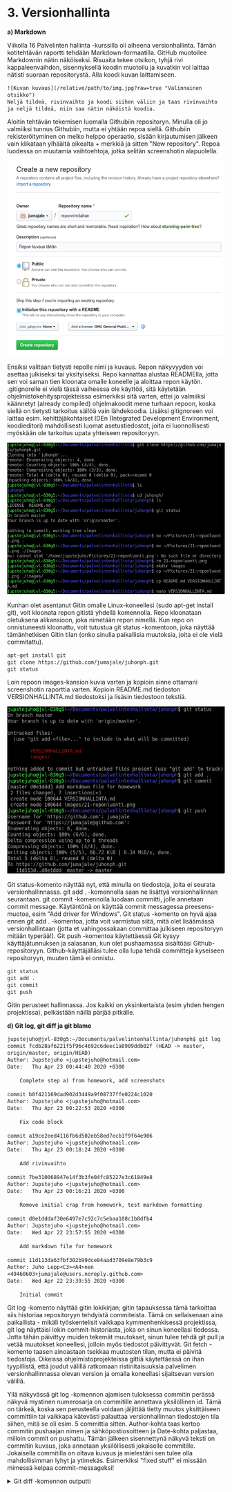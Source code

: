 # 3. Versionhallinta

**a) Markdown**

Viikolla 16 Palvelinten hallinta -kurssilla oli aiheena versionhallinta. Tämän kotitehtävän raportti tehdään Markdown-formaatilla. GitHub muotoilee Markdownin nätin näköiseksi. Risuaita tekee otsikon, tyhjä rivi kappaleenvaihdon, sisennyksellä koodin muotoilu ja kuvatkin voi laittaa nätisti suoraan repositorystä. Alla koodi kuvan laittamiseen.
~~~~
![Kuvan kuvaus](/relative/path/to/img.jpg?raw=true "Valinnainen otsikko")
Neljä tildeä, rivinvaihto ja koodi siihen väliin ja taas rivinvaihto ja neljä tildeä, niin saa nätin näköistä koodia.
~~~~
Aloitin tehtävän tekemisen luomalla Githubiin repositoryn. Minulla oli jo valmiiksi tunnus Githubiin, mutta ei yhtään repoa siellä. Githubiin rekisteröityminen on melko helppo operaatio, sisään kirjautumisen jälkeen vain klikataan ylhäältä oikealta + merkkiä ja sitten "New repository". Repoa luodessa on muutamia vaihtoehtoja, jotka selitän screenshotin alapuolella.

![Repon luonti](/images/21-reponluonti.png?raw=true "Repon luonti Githubissa")

Ensiksi valitaan tietysti repolle nimi ja kuvaus. Repon näkyvyyden voi asettaa julkiseksi tai yksityiseksi. Repo kannattaa alustaa READMElla, jotta sen voi saman tien kloonata omalle koneelle ja aloittaa repon käytön. .gitignorelle ei vielä tässä vaiheessa ole käyttöä, sitä käytetään ohjelmistokehitysprojekteissa esimerkiksi sitä varten, ettei jo valmiiksi käännetyt (already compiled) ohjelmakoodit mene turhaan repoon, koska siellä on tietysti tarkoitus säilöä vain lähdekoodia. Lisäksi gitignoreen voi laittaa esim. kehittäjäkohtaiset IDEn (Integrated Development Environment, koodieditori) mahdollisesti luomat asetustiedostot, joita ei luonnollisesti myöskään ole tarkoitus upata yhteiseen repositoryyn.

![Repon kloonaus](/images/22-gitkloonaus.png?raw=true "Repon kloonaus omalle koneelle")

Kunhan olet asentanut Gitin omalle Linux-koneellesi (sudo apt-get install git), voit kloonata repon gitistä yhdellä komennolla. Repo kloonataan oletuksena alikansioon, joka nimetään repon nimellä. Kun repo on onnistuneesti kloonattu, voit tutustua git status -komentoon, joka näyttää tämänhetkisen Gitin tilan (onko sinulla paikallisia muutoksia, joita ei ole vielä commitattu).

~~~~
apt-get install git
git clone https://github.com/jumajale/juhonph.git
git status
~~~~

Loin repoon images-kansion kuvia varten ja kopioin sinne ottamani screenshotin raporttia varten. Kopioin README.md tiedoston VERSIONHALLINTA.md tiedostoksi ja lisäsin tiedostoon tekstiä.

![Git add, commit ja push](/images/23-gitpushaus.png?raw=true "Git add, commit ja push")

Git status-komento näyttää nyt, että minulla on tiedostoja, joita ei seurata versionhallinnassa. git add . -komennolla saan ne lisättyä versionhallinnan seurantaan. git commit -komennolla luodaan committi, jolle annetaan commit message. Käytäntönä on käyttää commit messagessa preesens-muotoa, esim "Add driver for Windows". Git status -komento on hyvä ajaa ennen git add . -komentoa, jotta voit varmistua siitä, mitä olet lisäämässä versionhallintaan (jotta et vahingossakaan committaa julkiseen repositoryyn mitään typerää!). Git push -komentoa käytettäessä Git kysyy käyttäjätunnuksen ja salasanan, kun olet pushaamassa sisältöäsi Github-repositoryyn. Github-käyttäjälläsi tulee olla lupa tehdä committeja kyseiseen repositoryyn, muuten tämä ei onnistu.

~~~~
git status
git add .
git commit
git push
~~~~

Gitin perusteet hallinnassa. Jos kaikki on yksinkertaista (esim yhden hengen projektissa), pelkästään näillä pärjää pitkälle.

**d) Git log, git diff ja git blame**

~~~~
jupstejuho@jvl-830g5:~/Documents/palvelintenhallinta/juhonph$ git log
commit fcdb28af6221f5f96c4692c6deec1a0909ddb02f (HEAD -> master, origin/master, origin/HEAD)
Author: Jupstejuho <jupstejuho@hotmail.com>
Date:   Thu Apr 23 00:44:40 2020 +0300

    Complete step a) from homework, add screenshots

commit b0f421169dad902d3449a9f08737ffe0224c1020
Author: Jupstejuho <jupstejuho@hotmail.com>
Date:   Thu Apr 23 00:22:53 2020 +0300

    Fix code block

commit a19ce2eed4116fb6d502eb58ed7ecb1f9f64e906
Author: Jupstejuho <jupstejuho@hotmail.com>
Date:   Thu Apr 23 00:18:24 2020 +0300

    Add rivinvaihto

commit 7be310068947e14f3b3fe04fc85227e3c61849e8
Author: Jupstejuho <jupstejuho@hotmail.com>
Date:   Thu Apr 23 00:16:21 2020 +0300

    Remove initial crap from homework, test markdown formatting

commit d0e1dddaf30e6497e7c92c7c5ebaa108c1b8dfb4
Author: Jupstejuho <jupstejuho@hotmail.com>
Date:   Wed Apr 22 23:57:55 2020 +0300

    Add markdown file for homework

commit 11d113da63fbf302b99dce84aad3709e8e79b3c9
Author: Juho Lepp<C3><A4>nen <49460603+jumajale@users.noreply.github.com>
Date:   Wed Apr 22 23:39:55 2020 +0300

    Initial commit
~~~~

Git log -komento näyttää gitin lokikirjan; gitin tapauksessa tämä tarkoittaa siis historiaa repositoryyn tehdyistä commiteista. Tämä on sellaisenaan aina paikallista - mikäli työskentelisit vaikkapa kymmenhenkisessä projektissa, git log näyttäisi lokin commit-historiasta, joka on sinun koneellasi tiedossa. Jotta tähän päivittyy muiden tekemät muutokset, sinun tulee tehdä git pull ja vetää muutokset koneellesi, jolloin myös tiedostot päivittyvät. Git fetch -komento taasen ainoastaan tsekkaa muutosten tilan, mutta ei päivitä tiedostoja. Oikeissa ohjelmistoprojekteissa gittiä käytettäessä on ihan tyypillistä, että joudut välillä ratkomaan ristiriitaisuuksia palvelimen versionhallinnassa olevan version ja omalla koneellasi sijaitsevan version välillä.

Yllä näkyvässä git log -komennon ajamisen tuloksessa commitin perässä näkyvä mystinen numerosarja on commitille annettava yksilöllinen id. Tämä on tärkeä, koska sen perusteella voidaan jäljittää tietty muutos yksittäiseen committiin tai vaikkapa kätevästi palauttaa versionhallinnan tiedostojen tila siihen, mitä se oli esim. 5 committia sitten. Author-kohta taas kertoo commitin pushaajan nimen ja sähköpostiosoitteen ja Date-kohta paljastaa, milloin commit on pushattu. Tämän jälkeen sisennettynä näkyvä teksti on commitin kuvaus, joka annetaan yksilöllisesti jokaiselle commitille. Jokaisella commitilla on oltava kuvaus ja mielestäni sen tulee olla mahdollisimman lyhyt ja ytimekäs. Esimerkiksi "fixed stuff" ei missään mimessä kelpaa commit-messageksi!

<details>
  <summary>Git diff -komennon outputti</summary>
~~~~
diff --git a/VERSIONHALLINTA.md b/VERSIONHALLINTA.md
index 9c569e9..7a68579 100644
--- a/VERSIONHALLINTA.md
+++ b/VERSIONHALLINTA.md
@@ -37,3 +37,49 @@ git push
 ~~~~
 
 Gitin perusteet hallinnassa. Jos kaikki on yksinkertaista (esim yhden hengen projektissa), pelkästään näillä pärjää pitkälle.
+
+**d) Git log, git diff ja git blame**
+
+~~~~
+jupstejuho@jvl-830g5:~/Documents/palvelintenhallinta/juhonph$ git log
+commit fcdb28af6221f5f96c4692c6deec1a0909ddb02f (HEAD -> master, origin/master, origin/HEAD)
+Author: Jupstejuho <jupstejuho@hotmail.com>
+Date:   Thu Apr 23 00:44:40 2020 +0300
+
+    Complete step a) from homework, add screenshots
+
+commit b0f421169dad902d3449a9f08737ffe0224c1020
+Author: Jupstejuho <jupstejuho@hotmail.com>
+Date:   Thu Apr 23 00:22:53 2020 +0300
+
+    Fix code block
+
+commit a19ce2eed4116fb6d502eb58ed7ecb1f9f64e906
+Author: Jupstejuho <jupstejuho@hotmail.com>
+Date:   Thu Apr 23 00:18:24 2020 +0300
+
+    Add rivinvaihto
+
+commit 7be310068947e14f3b3fe04fc85227e3c61849e8
+Author: Jupstejuho <jupstejuho@hotmail.com>
+Date:   Thu Apr 23 00:16:21 2020 +0300
+
+    Remove initial crap from homework, test markdown formatting
+
+commit d0e1dddaf30e6497e7c92c7c5ebaa108c1b8dfb4
+Author: Jupstejuho <jupstejuho@hotmail.com>
+Date:   Wed Apr 22 23:57:55 2020 +0300
+
+    Add markdown file for homework
+
+commit 11d113da63fbf302b99dce84aad3709e8e79b3c9
+Author: Juho Lepp<C3><A4>nen <49460603+jumajale@users.noreply.github.com>
+Date:   Wed Apr 22 23:39:55 2020 +0300
+
+    Initial commit
+~~~~
+
+Git log -komento näyttää gitin lokikirjan; gitin tapauksessa tämä tarkoittaa siis historiaa repositoryyn tehdyistä commiteista. Tämä on sellaisenaan aina paikallista - mikäli työskentelisit vaikkapa kymmenhenkisessä projektissa, git log näyttäisi lokin commit-historiasta, joka on sinun koneellasi tiedossa. Jotta tähän päivittyy muiden tekemät muutokset, sinun tulee tehdä git pull ja vetää muutokset koneellesi, jolloin myös tiedostot päivittyvät. Git fetch -komento taasen ainoastaan tsekkaa muutosten tilan, mutta ei päivitä tiedostoja. Oikeissa ohjelmistoprojekteissa gittiä käytettäessä on ihan tyypillistä, että joudut välillä ratkomaan ristiriitaisuuksia palvelimen versionhallinnassa olevan version ja omalla koneellasi sijaitsevan version välillä.
+
+Yllä näkyvässä git log -komennon ajamisen tuloksessa commitin perässä näkyvä mystinen numerosarja on commitille annettava yksilöllinen id. Tämä on tärkeä, koska sen perusteella voidaan jäljittää tietty muutos yksittäiseen committiin tai vaikkapa kätevästi palauttaa versionhallinnan tiedostojen tila siihen, mitä se oli esim. 5 committia sitten. Author-kohta taas kertoo commitin pushaajan nimen ja sähköpostiosoitteen ja Date-kohta paljastaa, milloin commit on pushattu. Tämän jälkeen sisennettynä näkyvä teksti on commitin kuvaus, joka annetaan yksilöllisesti jokaiselle commitille. Jokaisella commitilla on oltava kuvaus ja mielestäni sen tulee olla mahdollisimman lyhyt ja ytimekäs. Esimerkiksi "fixed stuff" ei missään mimessä kelpaa commit-messageksi!
+
~~~~
</details>

Git diff -komennolla voidaan näyttää tiedostokohtaiset muutokset. Ylläolevasta git diff -komennon outputista näen, että ero versionhallinnassa olevan ja paikallisesti sijaitsevan VERSIONHALLINTA.md-tiedoston välillä on "-37,3 +37,49". Tämä luetaan suomeksi näin: "Riviltä 37 alkaen on poistettu 3 riviä, riviltä 37 alkaen on lisätty 49 riviä". Seuraavissa riveissä näkyy tiedostoon tehdyt varsinaiset muutokset.

